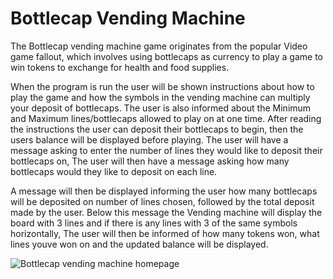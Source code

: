 # Bottlecap Vending Machine

The Bottlecap vending machine game originates from the popular Video game fallout, which involves using bottlecaps as currency to play a game to win tokens to exchange for health and food supplies.

When the program is run the user will be shown instructions about how to play the game and how the symbols in the vending machine can multiply your deposit of bottlecaps. The user is also informed about the Minimum and Maximum lines/bottlecaps allowed to play on at one time. After reading the instructions the user can deposit their bottlecaps to begin, then the users balance will be displayed before playing.
The user will have a message asking to enter the number of lines they would like to deposit their bottlecaps on, The user will then have a message asking how many bottlecaps would they like to deposit on each line.

A message will then be displayed informing the user how many bottlecaps will be deposited on number of lines chosen, followed by the total deposit made by the  user. Below this message the Vending machine will display the board with 3 lines and if there is any lines with 3 of the same symbols horizontally, The user will then be informed of how many tokens won, what lines youve won on and the updated balance will be displayed.

![Bottlecap vending machine homepage](https://github.com/user-attachments/assets/9aca9bc2-675a-45d7-aab1-777d8a14576c)